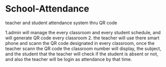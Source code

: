 # School-Attendance
teacher and student attendance system thru QR code

1.admin will manage the every classroom and every student schedule, and will generate QR code every classroom
2. the teacher will use there smart phone and scann the QR code designated in every classroom, once the teacher scann the QR code the classroom number will display, the subject, and the student that the teacher will check if the student is absent or not, and also the teacher will be login as attendance by that time.

